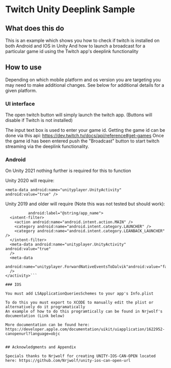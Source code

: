 # Twitch Unity Deeplink Sample

## What does this do

This is an example which shows you how to check if twitch is installed on both Android and IOS in Unity
And how to launch a broadcast for a particular game id using the Twitch app's deeplink functionality

## How to use

Depending on which mobile platform and os version you are targeting you may need to make additional changes.
See below for additional details for a given platform.

### UI interface

The open twitch button will simply launch the twitch app. (Buttons will disable if Twitch is not installed)

The input text box is used to enter your game id. Getting the game id can be done via this api: https://dev.twitch.tv/docs/api/reference#get-games
Once the game id has been entered push the "Broadcast" button to start twitch streaming via the deeplink functionality.

### Android

On Unity 2021 nothing further is required for this to function

Unity 2020 will require:

`<meta-data android:name="unityplayer.UnityActivity" android:value="true" />`

Unity 2019 and older will require (Note this was not tested but should work):

```<activity android:name="com.unity3d.player.UnityPlayerNativeActivity"
          android:label="@string/app_name">
  <intent-filter>
    <action android:name="android.intent.action.MAIN" />
    <category android:name="android.intent.category.LAUNCHER" />
    <category android:name="android.intent.category.LEANBACK_LAUNCHER" />
  </intent-filter>
  <meta-data android:name="unityplayer.UnityActivity" android:value="true"
  />
  <meta-data
 android:name="unityplayer.ForwardNativeEventsToDalvik"android:value="false"
  />
</activity>```

### IOS

You must add LSApplicationQueriesSchemes to your app's Info.plist

To do this you must export to XCODE to manually edit the plist or alternatively do it programatically
An example of how to do this programtically can be found in Nrjwolf's documentation (Link below)

More documentation can be found here: https://developer.apple.com/documentation/uikit/uiapplication/1622952-canopenurl?language=objc


## Acknowledgments and Appendix

Specials thanks to Nrjwolf for creating UNITY-IOS-CAN-OPEN located here: https://github.com/Nrjwolf/unity-ios-can-open-url